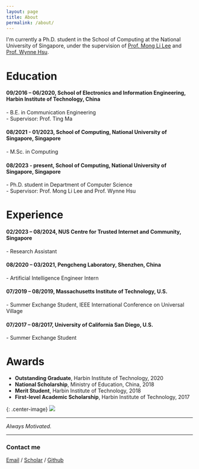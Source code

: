 ```yaml
---
layout: page
title: About
permalink: /about/
---
```


I'm currently a Ph.D. student in the School of Computing at the National University of Singapore, under the supervision of [Prof. Mong Li Lee](https://www.comp.nus.edu.sg/~leeml/) and [Prof. Wynne Hsu](https://www.comp.nus.edu.sg/~whsu/).

# Education

#### 09/2016 – 06/2020, School of Electronics and Information Engineering, Harbin Institute of Technology, China  
\- B.E. in Communication Engineering  
\- Supervisor: Prof. Ting Ma  
#### 08/2021 - 01/2023, School of Computing, National University of Singapore, Singapore  
\- M.Sc. in Computing  
#### 08/2023 - present, School of Computing, National University of Singapore, Singapore  
\- Ph.D. student in Department of Computer Science  
\- Supervisor: Prof. Mong Li Lee and Prof. Wynne Hsu
  

# Experience
#### 02/2023 – 08/2024, NUS Centre for Trusted Internet and Community, Singapore  
\- Research Assistant  
#### 08/2020 – 03/2021, Pengcheng Laboratory, Shenzhen, China  
\- Artificial Intelligence Engineer Intern  
#### 07/2019 – 08/2019, Massachusetts Institute of Technology, U.S.  
\- Summer Exchange Student, IEEE International Conference on Universal Village  
#### 07/2017 – 08/2017, University of California San Diego, U.S.  
\- Summer Exchange Student  


# Awards
- **Outstanding Graduate**, Harbin Institute of Technology, 2020  
- **National Scholarship**, Ministry of Education, China, 2018  
- **Merit Student**, Harbin Institute of Technology, 2018  
- **First-level Academic Scholarship**, Harbin Institute of Technology, 2017  
  

{: .center-image}
![]({{site.baseurl}}/images/about-2.png)

----
_Always Motivated._ 

----

  
  
### Contact me

[Email](mailto:e0787894@u.nus.edu) / [Scholar](https://scholar.google.com/citations?user=GkUGt0cAAAAJ&hl=en&inst=3212728378801010220&oi=ao) / [Github](https://github.com/YanZehong)

